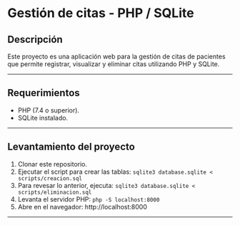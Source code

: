 
# Gestión de citas - PHP / SQLite

## Descripción

Este proyecto es una aplicación web para la gestión de citas de pacientes que permite registrar, visualizar y eliminar citas utilizando PHP y SQLite.

---

## Requerimientos

- PHP (7.4 o superior).
- SQLite instalado.

---

## Levantamiento del proyecto

1. Clonar este repositorio.
2. Ejecutar el script para crear las tablas: `sqlite3 database.sqlite < scripts/creacion.sql`  
3. Para revesar lo anterior, ejecuta: `sqlite3 database.sqlite < scripts/eliminacion.sql`    
4. Levanta el servidor PHP: `php -S localhost:8000`  
5. Abre en el navegador: http://localhost:8000  

---
